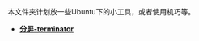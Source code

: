 本文件夹计划放一些Ubuntu下的小工具，或者使用机巧等。

+ **[分屏-terminator](https://github.com/lowkeyway/Embedded/blob/master/Software/OS/Others/Ubuntu/%E5%A5%BD%E7%94%A8%E7%9A%84%E5%B7%A5%E5%85%B7.md)**
